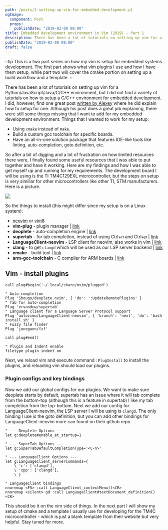```yaml
---
path: /posts/1-setting-up-vim-for-embedded-development-p1
ogImage:
  component: Post
  props:
    publishDate: "2019-02-08 08:00"
title: Embedded development environment in Vim (2019) - Part 1
description: There has been a lot of tutorials on setting up vim for a Python/JavaScript/Java/C/C++ environment
publishDate: "2019-02-08 08:00"
draft: false
---
```


::tip
This is a two part series on how my vim is setup for embedded systems development. The first part
shows what vim plugins I use and how I have them setup, while part two will cover the cmake
portion on setting up a build workflow and a template.
::

There has been a lot of tutorials on setting up vim for a Python/JavaScript/Java/C/C++ environment, but I did not find a variety of tutorials on how to setup a C/C++ environment for embedded development. I did, however, find one great post [written by Alexey][ref-1] where he did explain how to setup for one. Although his post does a great job explaining, there were still some things missing that I want to add for my embedded development environment. Things that I wanted to work for my setup:

- Using `cmake` instead of `make`.
- Build a custom gcc toolchain for specific boards.
- Have an all-in-one solution package that features IDE-like tools like linting, auto-completion, goto definition, etc.

So after a bit of digging and a lot of frustration on how limited resources there were, I finally found some useful resources that I was able to put together and have it working. Here are my findings and how I was able to get myself up and running for my requirements. The development board I will be using is the TI TM4C129EXL microcontroller, but the steps on setup is very similiar for other microcontrollers like other TI, STM manufacturers. Here is a picture.

<img
  class="mx-auto w-full"
  src="http://image.itmedia.co.jp/edn/articles/1509/27/ts150925_TI01.jpg"
/>

So the things to install (this might differ since my setup is on a Linux system):

- [neovim][neovim-link] or [vim8][vim-link]
- **vim-plug** - plugin manager | [link][vim-plug-link]
- **deoplete** - auto-completion engine | [link][deoplete-link]
- **supertab** - for tab completion, instead of using Ctrl+n and Ctrl+p | [link][supertab-link]
- **LanguageClient-neovim** - LSP client for neovim, also works in vim | [link][langclient-link]
- **clang** - to get `clangd` which will be used as our LSP server backend | [link][clang-link]
- **cmake** - build tool | [link][cmake-link]
- **arm-gcc-toolchain** - C compiler for ARM boards | [link][arm-gcc-link]

## Vim - install plugins

```vim
call plug#begin('~/.local/share/nvim/plugged')

" Auto-completion
Plug 'Shougo/deoplete.nvim', { 'do': ':UpdateRemotePlugins' }
" Tab for auto-completion
Plug 'ervandew/supertab'
" Language client for a Language Server Protocol support
Plug 'autozimu/LanguageClient-neovim', { 'branch': 'next', 'do': 'bash install.sh' }
" Fuzzy file finder
Plug 'junegunn/fzf'

call plug#end()

" Plugin and Indent enable
filetype plugin indent on
```

Next, we reload vim and execute command `:PlugInstall` to install the plugins, and reloading vim should load our plugins.

### Plugin configs and key bindings

Now we add our global configs for our plugins. We want to make sure deoplete starts by default, supertab has an issue where it will tab complete from the bottom-top (although this is a feature in supertab) I like my tab completion from the top-bottom. Next we add our config for LanguageClient-neovim, the LSP server I will be using is `clangd`. The only binding I use is the goto definition, but you can add other bindings for LanguageClient-neovim more can found on their github repo.

```vim
" --- Deoplete Options ---
let g:deoplete#enable_at_startup=1

" --- SuperTab Options ---
let g:SuperTabDefaultCompletionType='<C-n>'

" --- LanguageClient Options ---
let g:LanguageClient_serverCommands={
	\ 'c': ['clangd'],
	\ 'cpp': ['clangd'],
	\ }

" LanguageClient bindings
nnoremap <F5> :call LanguageClient_contextMenu()<CR>
nnoremap <silent> gd :call LanguageClient#textDocument_definition()<CR>
```

This should be it on the vim side of things. In the next part I will show my setup of cmake and a template I usually use for developing for the TM4C microcontroller - which is just a blank template from their website but very helpful. Stay tuned for more.

[ref-1]: http://www.alexeyshmalko.com/2014/using-vim-as-c-cpp-ide/
[neovim-link]: https://neovim.io/
[vim-link]: https://www.vim.org/
[vim-plug-link]: https://github.com/junegunn/vim-plug
[langclient-link]: https://github.com/autozimu/LanguageClient-neovim
[cmake-link]: https://cmake.org/
[arm-gcc-link]: https://developer.arm.com/open-source/gnu-toolchain/gnu-rm/downloads
[deoplete-link]: https://github.com/Shougo/deoplete.nvim
[supertab-link]: https://github.com/ervandew/supertab
[clang-link]: https://clang.llvm.org/
